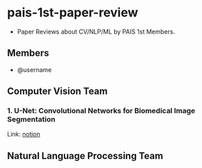 # pais-1st-paper-review
- Paper Reviews about CV/NLP/ML by PAIS 1st Members.

## Members
- @username


## Computer Vision Team
### 1. U-Net: Convolutional Networks for Biomedical Image Segmentation
Link: [notion](https://capable-pixie-1bf.notion.site/U-Net-Convolutional-Networks-for-Biomedical-Image-Segmentation-eaecc131128e42938ebbd5a501458ae6?pvs=4)

## Natural Language Processing Team 
